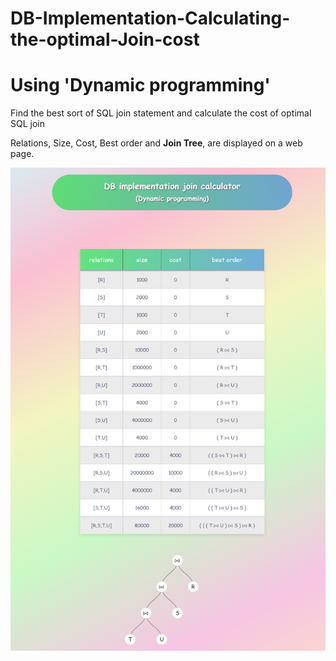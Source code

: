 # DB-Implementation-Calculating-the-optimal-Join-cost
# Using 'Dynamic programming'

Find the best sort of SQL join statement and calculate the cost of optimal SQL join

Relations, Size, Cost, Best order and **Join Tree**, are displayed on a web page.

![WebPage image](https://github.com/hamedkharazmi/Calculating-Optimal-Join-Cost/blob/master/screenshot.png?raw=true)
